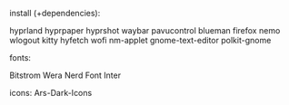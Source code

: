 install (+dependencies):

hyprland
hyprpaper
hyprshot
waybar
pavucontrol
blueman
firefox
nemo
wlogout
kitty
hyfetch
wofi
nm-applet
gnome-text-editor
polkit-gnome

fonts:

Bitstrom Wera Nerd Font
Inter

icons:
Ars-Dark-Icons
